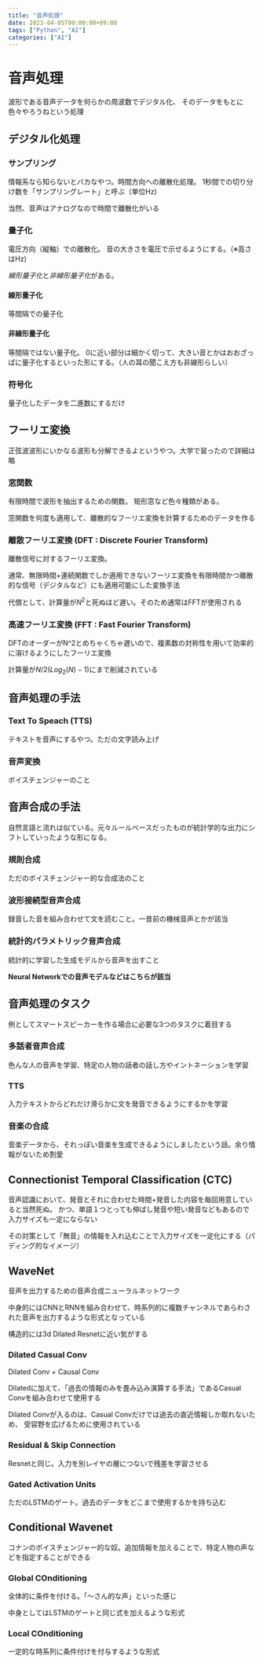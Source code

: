 ```yaml
---
title: "音声処理"
date: 2023-04-05T00:00:00+09:00
tags: ["Python", "AI"]
categories: ["AI"]
---
```

# 音声処理

波形である音声データを何らかの周波数でデジタル化、
そのデータをもとに色々やろうねという処理

## デジタル化処理

### サンプリング

情報系なら知らないとバカなやつ。時間方向への離散化処理。
1秒間での切り分け数を「サンプリングレート」と呼ぶ（単位Hz)

当然、音声はアナログなので時間で離散化がいる

### 量子化

電圧方向（縦軸）での離散化。
音の大きさを電圧で示せるようにする。（※高さはHz)

*線形量子化*と*非線形量子化*がある。

#### 線形量子化

等間隔での量子化

#### 非線形量子化

等間隔ではない量子化。
0に近い部分は細かく切って、大きい音とかはおおざっぱに量子化するといった形にする。（人の耳の聞こえ方も非線形らしい）

### 符号化

量子化したデータを二進数にするだけ

## フーリエ変換

正弦波波形にいかなる波形も分解できるよというやつ。大学で習ったので詳細は略

### 窓関数

有限時間で波形を抽出するための関数。
矩形窓など色々種類がある。

窓関数を何度も適用して、離散的なフーリエ変換を計算するためのデータを作る

### 離散フーリエ変換 (DFT : Discrete Fourier Transform)

離散信号に対するフーリエ変換。

通常、無限時間+連続関数でしか適用できないフーリエ変換を有限時間かつ離散的な信号（デジタルなど）にも適用可能にした変換手法

代償として、計算量が$N^2$と死ぬほど遅い。そのため通常はFFTが使用される

### 高速フーリエ変換 (FFT : Fast Fourier Transform)

DFTのオーダーがN^2とめちゃくちゃ遅いので、複素数の対称性を用いて効率的に溶けるようにしたフーリエ変換

計算量が$N/2(Log_2(N) -1)$にまで削減されている

## 音声処理の手法

### Text To Speach (TTS)

テキストを音声にするやつ。ただの文字読み上げ

### 音声変換

ボイスチェンジャーのこと

## 音声合成の手法

自然言語と流れは似ている。元々ルールベースだったものが統計学的な出力にシフトしていったような形になる。

### 規則合成

ただのボイスチェンジャー的な合成法のこと

### 波形接続型音声合成

録音した音を組み合わせて文を読むこと。一昔前の機械音声とかが該当

### 統計的パラメトリック音声合成

統計的に学習した生成モデルから音声を出すこと

**Neural Networkでの音声モデルなどはこちらが該当**

## 音声処理のタスク

例としてスマートスピーカーを作る場合に必要な3つのタスクに着目する

### 多話者音声合成

色んな人の音声を学習、特定の人物の話者の話し方やイントネーションを学習
### TTS

入力テキストからどれだけ滑らかに文を発音できるようにするかを学習

### 音楽の合成

音楽データから、それっぽい音楽を生成できるようにしましたという話。余り情報がないため割愛

## Connectionist Temporal Classification (CTC)

音声認識において、発音とそれに合わせた時間+発音した内容を毎回用意していると当然死ぬ。
かつ、単語１つとっても伸ばし発音や短い発音などもあるので入力サイズも一定にならない

その対策として「無音」の情報を入れ込むことで入力サイズを一定化にする（パディング的なイメージ）

## WaveNet

音声を出力するための音声合成ニューラルネットワーク

中身的にはCNNとRNNを組み合わせて、時系列的に複数チャンネルであらわされた音声を出力するような形式となっている

構造的には3d Dilated Resnetに近い気がする
### Dilated Casual Conv

Dilated Conv + Causal Conv

Dilatedに加えて、「過去の情報のみを畳み込み演算する手法」であるCasual Convを組み合わせて使用する

Dilated Convが入るのは、Casual Convだけでは過去の直近情報しか取れないため、
受容野を広げるために使用されている

### Residual & Skip Connection

Resnetと同じ。入力を別レイヤの層につないで残差を学習させる

### Gated Activation Units

ただのLSTMのゲート。過去のデータをどこまで使用するかを持ち込む

## Conditional Wavenet

コナンのボイスチェンジャー的な奴。追加情報を加えることで、特定人物の声などを指定することができる

### Global COnditioning

全体的に条件を付ける。「～さん的な声」といった感じ

中身としてはLSTMのゲートと同じ式を加えるような形式

### Local COnditioning

一定的な時系列に条件付けを付与するような形式